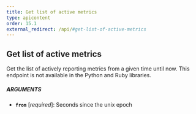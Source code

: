 ```yaml
---
title: Get list of active metrics
type: apicontent
order: 15.1
external_redirect: /api/#get-list-of-active-metrics
---
```


## Get list of active metrics

Get the list of actively reporting metrics from a given time until now. This endpoint is not available in the Python and Ruby libraries.

##### ARGUMENTS

*   **`from`** [*required*]:
    Seconds since the unix epoch
